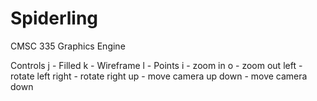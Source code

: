 # Spiderling
CMSC 335 Graphics Engine

Controls
j - Filled
k - Wireframe
l - Points
i - zoom in
o - zoom out
left - rotate left
right - rotate right
up - move camera up
down - move camera down
